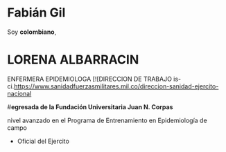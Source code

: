
# Fabián Gil

Soy **colombiano**, 
# LORENA ALBARRACIN
ENFERMERA EPIDEMIOLOGA
[![DIRECCION DE TRABAJO is-ci.https://www.sanidadfuerzasmilitares.mil.co/direccion-sanidad-ejercito-nacional

#**egresada de la Fundación Universitaria Juan N. Corpas**

  nivel avanzado en el Programa de Entrenamiento en Epidemiología de campo 
  
  - Oficial del Ejercito
